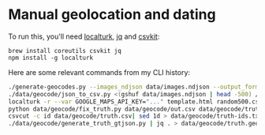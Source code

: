 # Manual geolocation and dating

To run this, you'll need [localturk][], [jq][] and [csvkit][]:

    brew install coreutils csvkit jq
    npm install -g localturk

Here are some relevant commands from my CLI history:

```bash
./generate-geocodes.py --images_ndjson data/images.ndjson --output_format id-location.json --geocode > data/geocode/id-to-location.json
./data/geocode/json_to_csv.py <(gshuf data/images.ndjson | head -500) /tmp/id-to-location.json data/geocode/random500.csv
localturk -r --var GOOGLE_MAPS_API_KEY="..." template.html random500.csv out.csv
python data/geocode/fix_truth.py data/geocode/out.csv data/geocode/truth.csv
csvcut -c id data/geocode/truth.csv| sed 1d > data/geocode/truth-ids.txt
./data/geocode/generate_truth_gtjson.py | jq . > data/geocode/truth.geojson
```

[localturk]: https://github.com/danvk/localturk
[csvkit]: https://csvkit.readthedocs.io/en/1.0.2/
[jq]: https://stedolan.github.io/jq/
